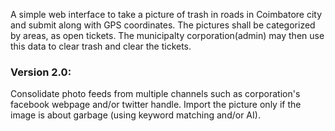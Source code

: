 A simple web interface to take a picture of trash in roads in Coimbatore city and submit along with GPS coordinates. 
The pictures shall be categorized by areas, as open tickets. 
The municipalty corporation(admin) may then use this data to clear trash and clear the tickets.


### Version 2.0: 

Consolidate photo feeds from multiple channels such as corporation's facebook webpage and/or twitter handle.
Import the picture only if the image is about garbage (using keyword matching and/or AI). 
